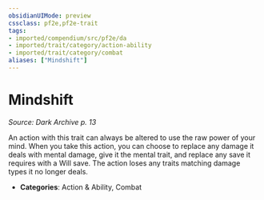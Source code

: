 ```yaml
---
obsidianUIMode: preview
cssclass: pf2e,pf2e-trait
tags:
- imported/compendium/src/pf2e/da
- imported/trait/category/action-ability
- imported/trait/category/combat
aliases: ["Mindshift"]
---
```

# Mindshift  
*Source: Dark Archive p. 13*  

An action with this trait can always be altered to use the raw power of your mind. When you take this action, you can choose to replace any damage it deals with mental damage, give it the mental trait, and replace any save it requires with a Will save. The action loses any traits matching damage types it no longer deals.

- **Categories**: Action & Ability, Combat